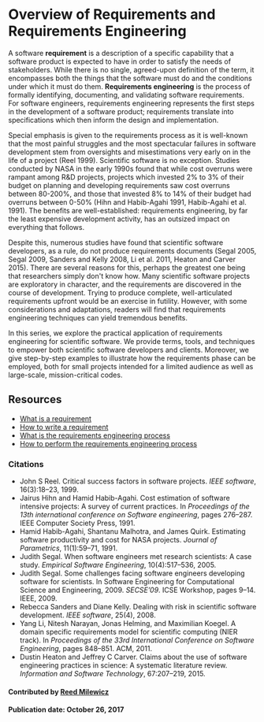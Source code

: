 # Overview of Requirements and Requirements Engineering

A software **requirement** is a description of a specific capability that a software product is expected to have in order to satisfy the needs of stakeholders. While there is no single, agreed-upon definition of the term, it encompasses both the things that the software must do and the conditions under which it must do them. **Requirements engineering** is the process of formally identifying, documenting, and validating software requirements. For software engineers, requirements engineering represents the first steps in the development of a software product; requirements translate into specifications which then inform the design and implementation. 

Special emphasis is given to the requirements process as it is well-known that the most painful struggles and the most spectacular failures in software development stem from oversights and misestimations very early on in the life of a project (Reel 1999). Scientific software is no exception. Studies conducted by NASA in the early 1990s found that while cost overruns were rampant among R&D projects, projects which invested 2% to 3% of their budget on planning and developing requirements saw cost overruns between 80-200%, and those that invested 8% to 14% of their budget had overruns between 0-50% (Hihn and Habib-Agahi 1991, Habib-Agahi et al. 1991). The benefits are well-established: requirements engineering, by far the least expensive development activity, has an outsized impact on everything that follows.

Despite this, numerous studies have found that scientific software developers, as a rule, do not produce requirements documents (Segal 2005, Segal 2009, Sanders and Kelly 2008, Li et al. 2011, Heaton and Carver 2015). There are several reasons for this, perhaps the greatest one being that researchers simply don't know how. Many scientific software projects are exploratory in character, and the requirements are discovered in the course of development. Trying to produce complete, well-articulated requirements upfront would be an exercise in futility. However, with some considerations and adaptations, readers will find that requirements engineering techniques can yield tremendous benefits.

In this series, we explore the practical application of requirements engineering for scientific software. We provide terms, tools, and techniques to empower both scientific software developers and clients. Moreover, we give step-by-step examples to illustrate how the requirements phase can be employed, both for small projects intended for a limited audience as well as large-scale, mission-critical codes.

## Resources
- [What is a requirement](WhatIsARequirement.md)
- [How to write a requirement](HowToWriteARequirement.md)
- [What is the requirements engineering process](WhatIsRequirementsEngineering.md)
- [How to perform the requirements engineering process](HowToRequirementsEngineering.md)

### Citations
- John S Reel. Critical success factors in software projects. *IEEE software*, 16(3):18–23, 1999.
- Jairus Hihn and Hamid Habib-Agahi. Cost estimation of software intensive projects: A survey of current practices. In *Proceedings of the 13th international conference on Software engineering*, pages 276–287. IEEE Computer Society Press, 1991.
- Hamid Habib-Agahi, Shantanu Malhotra, and James Quirk. Estimating software productivity and cost for NASA projects. *Journal of Parametrics*, 11(1):59–71, 1991.
- Judith Segal. When software engineers met research scientists: A case study. *Empirical Software Engineering*, 10(4):517–536, 2005.
- Judith Segal. Some challenges facing software engineers developing software for scientists. In Software Engineering for Computational Science and Engineering, 2009. *SECSE’09*. ICSE Workshop, pages 9–14. IEEE, 2009.
- Rebecca Sanders and Diane Kelly. Dealing with risk in scientific software development. *IEEE software*, 25(4), 2008.
- Yang Li, Nitesh Narayan, Jonas Helming, and Maximilian Koegel. A domain specific requirements model for scientific computing (NIER track). In *Proceedings of the 33rd International Conference on Software Engineering*, pages 848–851. ACM, 2011.
- Dustin Heaton and Jeffrey C Carver. Claims about the use of software engineering practices in science: A systematic literature review. *Information and Software Technology*, 67:207–219, 2015.


#### Contributed by [Reed Milewicz](https://github.com/rmmilewi)

#### Publication date: October 26, 2017

<!---
Publish: yes
Categories: Collaboration, Planning
Topics: [import from subresources]
Tags: [import from subresources]
Level: 2
Prerequisites: [import from subresources]
Aggregate: base
--->
